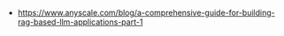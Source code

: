 - https://www.anyscale.com/blog/a-comprehensive-guide-for-building-rag-based-llm-applications-part-1